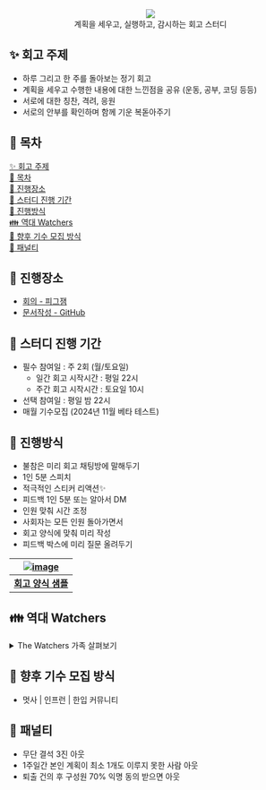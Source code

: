 <div align="center">
  <img src="https://capsule-render.vercel.app/api?type=waving&color=auto&width=100%&height=150&section=header&text=The%20Watch%20Study&fontSize=42" >
</div>
<div align="center">계획을 세우고, 실행하고, 감시하는 회고 스터디</div>

## ✨ 회고 주제

- 하루 그리고 한 주를 돌아보는 정기 회고
- 계획을 세우고 수행한 내용에 대한 느낀점을 공유 (운동, 공부, 코딩 등등)
- 서로에 대한 칭찬, 격려, 응원
- 서로의 안부를 확인하며 함께 기운 복돋아주기

## 📝 목차
[✨ 회고 주제](#-회고-주제)  <br>
[📝 목차](#-목차) <br>
[🚩 진행장소](#-진행장소) <br>
[🚀 스터디 진행 기간](#-스터디-진행-기간) <br>
[🎉 진행방식](#-진행방식) <br>
[👪 역대 Watchers](#-역대-watchers) <br>
[💚 향후 기수 모집 방식](#-향후-기수-모집-방식) <br>
[🚨 패널티](#-패널티)

## 🚩 진행장소

- [회의 - 피그잼](https://www.figma.com/board/QxmmafHvfI8GnEqjQj1dsv/Watchers-%ED%9A%8C%EA%B3%A0%EB%B0%A9?node-id=0-1&node-type=canvas&t=vqbvkrspDyPC1jgv-0)
- [문서작성 - GitHub](https://github.com/NINI-Bros/Watch)

## 🚀 스터디 진행 기간

- 필수 참여일 : 주 2회 (월/토요일)
  - 일간 회고 시작시간 : 평일 22시
  - 주간 회고 시작시간 : 토요일 10시
- 선택 참여일 : 평일 밤 22시
- 매월 기수모집 (2024년 11월 베타 테스트)

## 🎉 진행방식

- 불참은 미리 회고 채팅방에 말해두기
- 1인 5분 스피치
- 적극적인 스티커 리액션✨
- 피드백 1인 5분 또는 알아서 DM
- 인원 맞춰 시간 조정
- 사회자는 모든 인원 돌아가면서
- 회고 양식에 맞춰 미리 작성
- 피드백 박스에 미리 질문 올려두기

<a href="https://github.com/The-Front-Watchers/WATCH_Retrospect/blob/main/Templete/templete.md">

| ![image](https://github.com/user-attachments/assets/78346392-0fa3-459b-8680-2d79b7a9cbb2) |
| :---------------------------------------------------------------------------------------: |
|                                    **회고 양식 샘플**                                     |

</a>

## 👪 역대 Watchers

<details><summary>The Watchers 가족 살펴보기</summary>

| 월        | 운영진                           | 운영진                     | 회고원                          | 회고원                          | 회고원                      |
| :---------: | :--------------------------------: | :--------------------------: | :-------------------------------: | :-------------------------------: | :---------------------------: |
| 24년 11월 | <a href='https://github.com/redcontroller'><img width='150' src='https://github.com/user-attachments/assets/bc79a85b-3fe7-487f-9f2e-a4e99d88e2ee'></a> | <a href='https://github.com/ryungom'><img width='150' src='https://github.com/user-attachments/assets/49fb5b54-1fdb-43f3-8244-c37c1cfb4252'></a> | <a href='https://github.com/hardy-is-cat'><img width='150' src='https://github.com/user-attachments/assets/4dcad87f-f29a-440e-a432-676ffcb5b226'></a> | <a href='https://github.com/merrybmc'><img width='150' src='https://github.com/user-attachments/assets/dda4b7bf-ef3d-4c2c-984b-f9827e7679dc'></a>     | <a href='https://github.com/zldnlto'><img width='150' src='https://github.com/user-attachments/assets/ae9049d3-94e5-406e-af53-99072af90301'></a>  |
| 24년 12월 | <a href='https://github.com/redcontroller'><img width='150' src='https://github.com/user-attachments/assets/bc79a85b-3fe7-487f-9f2e-a4e99d88e2ee'></a> | <a href='https://github.com/ryungom'><img width='150' src='https://github.com/user-attachments/assets/49fb5b54-1fdb-43f3-8244-c37c1cfb4252'></a> | <a href='https://github.com/hardy-is-cat'><img width='150' src='https://github.com/user-attachments/assets/4dcad87f-f29a-440e-a432-676ffcb5b226'></a> | <a href='https://github.com/LeemJungHoon'><img width='150' src='https://github.com/user-attachments/assets/11fce973-e85e-4cce-be1c-817773f91c47'></a> | <a href='https://github.com/heegenie'><img width='150' src='https://github.com/user-attachments/assets/8e885389-079c-40fb-a965-93d70256982e'></a> |
| 25년 01월 | <a href='https://github.com/redcontroller'><img width='150' src='https://github.com/user-attachments/assets/bc79a85b-3fe7-487f-9f2e-a4e99d88e2ee'></a> | <a href='https://github.com/ryungom'><img width='150' src='https://github.com/user-attachments/assets/49fb5b54-1fdb-43f3-8244-c37c1cfb4252'></a> | <a href='https://github.com/hardy-is-cat'><img width='150' src='https://github.com/user-attachments/assets/4dcad87f-f29a-440e-a432-676ffcb5b226'></a> | <a href='https://github.com/LeemJungHoon'><img width='150' src='https://github.com/user-attachments/assets/11fce973-e85e-4cce-be1c-817773f91c47'></a> | <a href='https://github.com/heegenie'><img width='150' src='https://github.com/user-attachments/assets/8e885389-079c-40fb-a965-93d70256982e'></a> |

</details>




## 💚 향후 기수 모집 방식

- 멋사 | 인프런 | 한입 커뮤니티

## 🚨 패널티

- 무단 결석 3진 아웃
- 1주일간 본인 계획이 최소 1개도 이루지 못한 사람 아웃
- 퇴출 건의 후 구성원 70% 익명 동의 받으면 아웃
